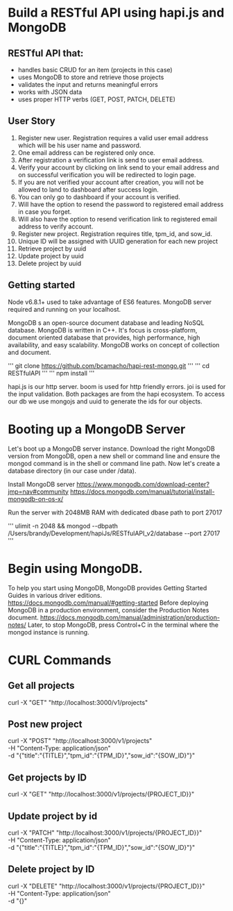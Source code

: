 # Build a RESTful API using hapi.js and MongoDB

## RESTful API that:

- handles basic CRUD for an item (projects in this case)
- uses MongoDB to store and retrieve those projects
- validates the input and returns meaningful errors
- works with JSON data
- uses proper HTTP verbs (GET, POST, PATCH, DELETE)

## User Story
1. Register new user. Registration requires a valid user email address which will be his user name and password.
2. One email address can be registered only once.
3. After registration a verification link is send to user email address.
4. Verify your account by clicking on link send to your email address and on successful verification you will be redirected to login page.
5. If you are not verified your account after creation, you will not be allowed to land to dashboard after success login.
6. You can only go to dashboard if your account is verified.
7. Will have the option to resend the password to registered email address in case you forget.
8. Will also have the option to resend verification link to registered email address to verify account.
9. Register new project. Registration requires title, tpm_id, and sow_id.
10. Unique ID will be assigned with UUID generation for each new project
11. Retrieve project by uuid
12. Update project by uuid
13. Delete project by uuid

## Getting started
Node v6.8.1+ used to take advantage of ES6 features.
MongoDB server required and running on your localhost.

MongoDB s an open-source document database and leading NoSQL database. MongoDB is written in C++. It's focus is  cross-platform, document oriented database that provides, high performance, high availability, and easy scalability. MongoDB works on concept of collection and document.

 ''' git clone https://github.com/bcamacho/hapi-rest-mongo.git '''
 ''' cd RESTfulAPI '''
 ''' npm install '''  

 hapi.js is our http server. boom is used for http friendly errors. joi is used for the input validation. Both packages are from the hapi ecosystem. To access our db we use mongojs and uuid to generate the ids for our objects.

# Booting up a MongoDB Server
Let's boot up a MongoDB server instance. Download the right MongoDB version from MongoDB, open a new shell or command line and ensure the mongod command is in the shell or command line path. Now let's create a database directory (in our case under /data).

Install MongoDB server
https://www.mongodb.com/download-center?jmp=nav#community
https://docs.mongodb.com/manual/tutorial/install-mongodb-on-os-x/

Run the server with 2048MB RAM with dedicated dbase path to port 27017

''' ulimit -n 2048 && mongod --dbpath /Users/brandy/Development/hapiJs/RESTfulAPI_v2/database --port 27017 '''

# Begin using MongoDB.

To help you start using MongoDB, MongoDB provides Getting Started Guides in various driver editions.
https://docs.mongodb.com/manual/#getting-started
Before deploying MongoDB in a production environment, consider the Production Notes document.
https://docs.mongodb.com/manual/administration/production-notes/
Later, to stop MongoDB, press Control+C in the terminal where the mongod instance is running.

# CURL Commands

## Get all projects
curl -X "GET" "http://localhost:3000/v1/projects"

## Post new project
curl -X "POST" "http://localhost:3000/v1/projects" \
     -H "Content-Type: application/json" \
     -d "{\"title\":\"{TITLE}\",\"tpm_id\":\"{TPM_ID}\",\"sow_id\":\"{SOW_ID}\"}"

## Get projects by ID
curl -X "GET" "http://localhost:3000/v1/projects/{PROJECT_ID}}"

## Update project by id
curl -X "PATCH" "http://localhost:3000/v1/projects/{PROJECT_ID}}" \
     -H "Content-Type: application/json" \
     -d "{\"title\":\"{TITLE}\",\"tpm_id\":\"{TPM_ID}\",\"sow_id\":\"{SOW_ID}\"}"

## Delete project by ID
curl -X "DELETE" "http://localhost:3000/v1/projects/{PROJECT_ID}}" \
    -H "Content-Type: application/json" \
    -d "{}"
